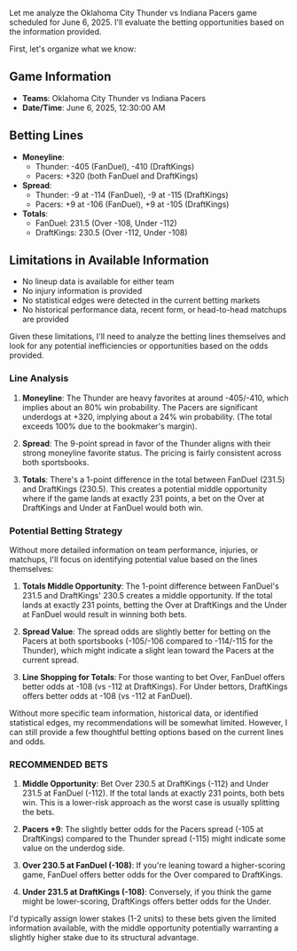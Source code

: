 Let me analyze the Oklahoma City Thunder vs Indiana Pacers game scheduled for June 6, 2025. I'll evaluate the betting opportunities based on the information provided.

First, let's organize what we know:

## Game Information
- **Teams**: Oklahoma City Thunder vs Indiana Pacers
- **Date/Time**: June 6, 2025, 12:30:00 AM

## Betting Lines
- **Moneyline**: 
  - Thunder: -405 (FanDuel), -410 (DraftKings)
  - Pacers: +320 (both FanDuel and DraftKings)
- **Spread**:
  - Thunder: -9 at -114 (FanDuel), -9 at -115 (DraftKings)
  - Pacers: +9 at -106 (FanDuel), +9 at -105 (DraftKings)
- **Totals**:
  - FanDuel: 231.5 (Over -108, Under -112)
  - DraftKings: 230.5 (Over -112, Under -108)

## Limitations in Available Information
- No lineup data is available for either team
- No injury information is provided
- No statistical edges were detected in the current betting markets
- No historical performance data, recent form, or head-to-head matchups are provided

Given these limitations, I'll need to analyze the betting lines themselves and look for any potential inefficiencies or opportunities based on the odds provided.

### Line Analysis

1. **Moneyline**: The Thunder are heavy favorites at around -405/-410, which implies about an 80% win probability. The Pacers are significant underdogs at +320, implying about a 24% win probability. (The total exceeds 100% due to the bookmaker's margin).

2. **Spread**: The 9-point spread in favor of the Thunder aligns with their strong moneyline favorite status. The pricing is fairly consistent across both sportsbooks.

3. **Totals**: There's a 1-point difference in the total between FanDuel (231.5) and DraftKings (230.5). This creates a potential middle opportunity where if the game lands at exactly 231 points, a bet on the Over at DraftKings and Under at FanDuel would both win.

### Potential Betting Strategy

Without more detailed information on team performance, injuries, or matchups, I'll focus on identifying potential value based on the lines themselves:

1. **Totals Middle Opportunity**: The 1-point difference between FanDuel's 231.5 and DraftKings' 230.5 creates a middle opportunity. If the total lands at exactly 231 points, betting the Over at DraftKings and the Under at FanDuel would result in winning both bets.

2. **Spread Value**: The spread odds are slightly better for betting on the Pacers at both sportsbooks (-105/-106 compared to -114/-115 for the Thunder), which might indicate a slight lean toward the Pacers at the current spread.

3. **Line Shopping for Totals**: For those wanting to bet Over, FanDuel offers better odds at -108 (vs -112 at DraftKings). For Under bettors, DraftKings offers better odds at -108 (vs -112 at FanDuel).

Without more specific team information, historical data, or identified statistical edges, my recommendations will be somewhat limited. However, I can still provide a few thoughtful betting options based on the current lines and odds.

### RECOMMENDED BETS

1. **Middle Opportunity**: Bet Over 230.5 at DraftKings (-112) and Under 231.5 at FanDuel (-112). If the total lands at exactly 231 points, both bets win. This is a lower-risk approach as the worst case is usually splitting the bets.

2. **Pacers +9**: The slightly better odds for the Pacers spread (-105 at DraftKings) compared to the Thunder spread (-115) might indicate some value on the underdog side.

3. **Over 230.5 at FanDuel (-108)**: If you're leaning toward a higher-scoring game, FanDuel offers better odds for the Over compared to DraftKings.

4. **Under 231.5 at DraftKings (-108)**: Conversely, if you think the game might be lower-scoring, DraftKings offers better odds for the Under.

I'd typically assign lower stakes (1-2 units) to these bets given the limited information available, with the middle opportunity potentially warranting a slightly higher stake due to its structural advantage.